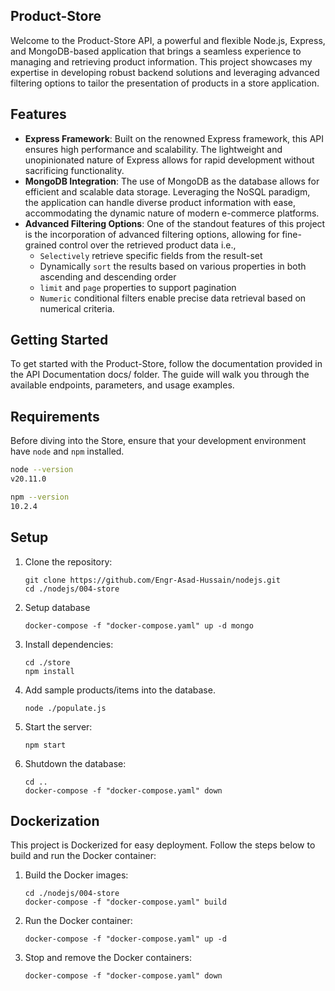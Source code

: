 ## Product-Store
Welcome to the Product-Store API, a powerful and flexible Node.js, Express, and MongoDB-based application that brings a seamless experience to managing and retrieving product information. This project showcases my expertise in developing robust backend solutions and leveraging advanced filtering options to tailor the presentation of products in a store application.

## Features
- **Express Framework**: Built on the renowned Express framework, this API ensures high performance and scalability. The lightweight and unopinionated nature of Express allows for rapid development without sacrificing functionality.
- **MongoDB Integration**: The use of MongoDB as the database allows for efficient and scalable data storage. Leveraging the NoSQL paradigm, the application can handle diverse product information with ease, accommodating the dynamic nature of modern e-commerce platforms.
- **Advanced Filtering Options**: One of the standout features of this project is the incorporation of advanced filtering options, allowing for fine-grained control over the retrieved product data i.e.,
  - `Selectively` retrieve specific fields from the result-set
  - Dynamically `sort` the results based on various properties in both ascending and descending order
  - `limit` and `page` properties to support pagination
  - `Numeric` conditional filters enable precise data retrieval based on numerical criteria. 

## Getting Started
To get started with the Product-Store, follow the documentation provided in the API Documentation docs/ folder. The guide will walk you through the available endpoints, parameters, and usage examples.


## Requirements
Before diving into the Store, ensure that your development environment have `node` and `npm` installed.
```bash
node --version
v20.11.0

npm --version
10.2.4
```


## Setup
1. Clone the repository:
    ```console
    git clone https://github.com/Engr-Asad-Hussain/nodejs.git
    cd ./nodejs/004-store
    ```
2. Setup database
    ```console
    docker-compose -f "docker-compose.yaml" up -d mongo
    ```
3. Install dependencies:
    ```console
    cd ./store
    npm install
    ```
5. Add sample products/items into the database.
    ```console
    node ./populate.js
    ```
4. Start the server:
    ```console
    npm start
    ```
5. Shutdown the database:
    ```console
    cd ..
    docker-compose -f "docker-compose.yaml" down
    ```


## Dockerization
This project is Dockerized for easy deployment. Follow the steps below to build and run the Docker container:
1. Build the Docker images:
    ```console
    cd ./nodejs/004-store
    docker-compose -f "docker-compose.yaml" build
    ```

2. Run the Docker container:
    ```console
    docker-compose -f "docker-compose.yaml" up -d
    ```

3. Stop and remove the Docker containers:
    ```console
    docker-compose -f "docker-compose.yaml" down
    ```